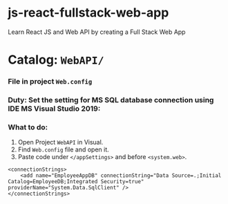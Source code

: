 # js-react-fullstack-web-app
Learn React JS and Web API by creating a Full Stack Web App

# Catalog: `WebAPI/`
### File in project `Web.config`
### Duty: Set the setting for MS SQL database connection using IDE MS Visual Studio 2019:
### What to do:
   1. Open Project `WebAPI` in Visual.
   2. Find `Web.config` file and open it.
   3. Paste code under `</appSettings>` and before `<system.web>`.
```
<connectionStrings>
    <add name="EmployeeAppDB" connectionString="Data Source=.;Initial Catalog=EmployeeDB;Integrated Security=true" providerName="System.Data.SqlClient" />
</connectionStrings>
```      
